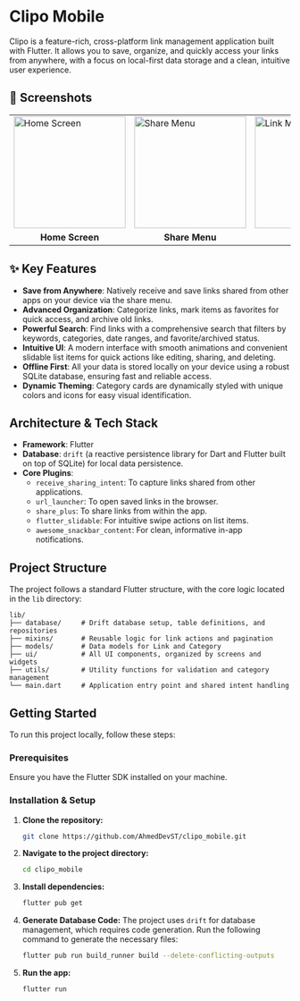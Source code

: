 # Clipo Mobile

Clipo is a feature-rich, cross-platform link management application built with Flutter. It allows you to save, organize, and quickly access your links from anywhere, with a focus on local-first data storage and a clean, intuitive user experience.

## 📱 Screenshots

<table>
  <tr>
    <td><img src="assets/screenshots/home_screen.png" width="200" alt="Home Screen"/></td>
    <td><img src="assets/screenshots/share_menu.png" width="200" alt="Share Menu"/></td>
    <td><img src="assets/screenshots/link_management.png" width="200" alt="Link Management"/></td>
  </tr>
  <tr>
    <td align="center"><b>Home Screen</b></td>
    <td align="center"><b>Share Menu</b></td>
    <td align="center"><b>New link</b></td>
  </tr>
</table>

## ✨ Key Features

-   **Save from Anywhere**: Natively receive and save links shared from other apps on your device via the share menu.
-   **Advanced Organization**: Categorize links, mark items as favorites for quick access, and archive old links.
-   **Powerful Search**: Find links with a comprehensive search that filters by keywords, categories, date ranges, and favorite/archived status.
-   **Intuitive UI**: A modern interface with smooth animations and convenient slidable list items for quick actions like editing, sharing, and deleting.
-   **Offline First**: All your data is stored locally on your device using a robust SQLite database, ensuring fast and reliable access.
-   **Dynamic Theming**: Category cards are dynamically styled with unique colors and icons for easy visual identification.

## Architecture & Tech Stack

-   **Framework**: Flutter
-   **Database**: `drift` (a reactive persistence library for Dart and Flutter built on top of SQLite) for local data persistence.
-   **Core Plugins**:
    -   `receive_sharing_intent`: To capture links shared from other applications.
    -   `url_launcher`: To open saved links in the browser.
    -   `share_plus`: To share links from within the app.
    -   `flutter_slidable`: For intuitive swipe actions on list items.
    -   `awesome_snackbar_content`: For clean, informative in-app notifications.

## Project Structure

The project follows a standard Flutter structure, with the core logic located in the `lib` directory:

```
lib/
├── database/     # Drift database setup, table definitions, and repositories
├── mixins/       # Reusable logic for link actions and pagination
├── models/       # Data models for Link and Category
├── ui/           # All UI components, organized by screens and widgets
├── utils/        # Utility functions for validation and category management
└── main.dart     # Application entry point and shared intent handling
```

## Getting Started

To run this project locally, follow these steps:

### Prerequisites

Ensure you have the Flutter SDK installed on your machine.

### Installation & Setup

1.  **Clone the repository:**
    ```sh
    git clone https://github.com/AhmedDevST/clipo_mobile.git
    ```

2.  **Navigate to the project directory:**
    ```sh
    cd clipo_mobile
    ```

3.  **Install dependencies:**
    ```sh
    flutter pub get
    ```

4.  **Generate Database Code:**
    The project uses `drift` for database management, which requires code generation. Run the following command to generate the necessary files:
    ```sh
    flutter pub run build_runner build --delete-conflicting-outputs
    ```

5.  **Run the app:**
    ```sh
    flutter run